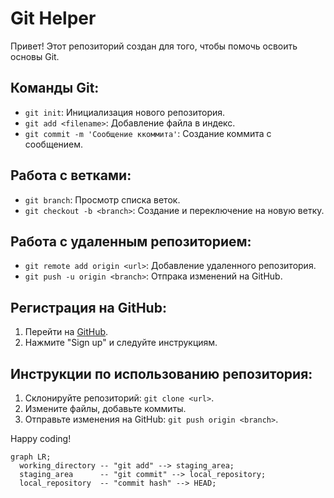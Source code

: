 # Git Helper

Привет! Этот репозиторий создан для того, чтобы помочь освоить основы Git.

## Команды Git:

- `git init`: Инициализация нового репозитория.
- `git add <filename>`: Добавление файла в индекс.
- `git commit -m 'Сообщение ккоммита'`: Создание коммита с сообщением.

## Работа с ветками:

- `git branch`: Просмотр списка веток.
- `git checkout -b <branch>`: Создание и переключение на новую ветку.

## Работа с удаленным репозиторием:

- `git remote add origin <url>`: Добавление удаленного репозитория.
- `git push -u origin <branch>`: Отпрака изменений на GitHub.

## Регистрация на GitHub:

1. Перейти на [GitHub](https://github.com/).
2. Нажмите "Sign up" и следуйте инструкциям.

## Инструкции по использованию репозитория:

1. Склонируйте репозиторий: `git clone <url>`.
2. Измените файлы, добавьте коммиты.
3. Отправьте изменения на GitHub: `git push origin <branch>`.

Happy coding!

```mermaid
graph LR;
  working_directory -- "git add" --> staging_area;
  staging_area      -- "git commit" --> local_repository;
  local_repository  -- "commit hash" --> HEAD;
```
